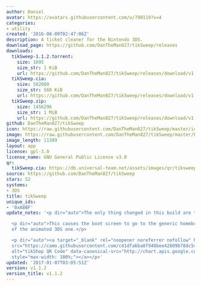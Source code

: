 ```yaml
---
author: Daniel
avatar: https://avatars.githubusercontent.com/u/790119?v=4
categories:
- utility
created: '2016-08-09T02:47:06Z'
description: A ticket cleaner for the Nintendo 3DS.
download_page: https://github.com/DanTheMan827/tikSweep/releases
downloads:
  tikSweep-1.1.2.torrent:
    size: 1895
    size_str: 1 KiB
    url: https://github.com/DanTheMan827/tikSweep/releases/download/v1.1.2/tikSweep-1.1.2.torrent
  tikSweep.cia:
    size: 582080
    size_str: 568 KiB
    url: https://github.com/DanTheMan827/tikSweep/releases/download/v1.1.2/tikSweep.cia
  tikSweep.zip:
    size: 1456296
    size_str: 1 MiB
    url: https://github.com/DanTheMan827/tikSweep/releases/download/v1.1.2/tikSweep.zip
github: DanTheMan827/tikSweep
icon: https://raw.githubusercontent.com/DanTheMan827/tikSweep/master/icon.png
image: https://raw.githubusercontent.com/DanTheMan827/tikSweep/master/banner.png
image_length: 11389
layout: app
license: gpl-3.0
license_name: GNU General Public License v3.0
qr:
  tikSweep.cia: https://db.universal-team.net/assets/images/qr/tiksweep-cia.png
source: https://github.com/DanTheMan827/tikSweep
stars: 52
systems:
- 3DS
title: tikSweep
unique_ids:
- '0xA8BF'
update_notes: '<p dir="auto">The only thing changed in this build are the buildtools.</p>

  <p dir="auto">This causes the boot screen to go to the generic homebrew one instead
  of the animated 3DS one.</p>

  <p dir="auto"><a target="_blank" rel="noopener noreferrer nofollow" href="https://camo.githubusercontent.com/c41dfa6ba8f948bee42609b78dc541313074e39c79babfdd21c56a0a4704c548/687474703a2f2f63686172742e617069732e676f6f676c652e636f6d2f63686172743f6368743d7172266368733d323030783230302663686c3d68747470732533412f2f6769746875622e636f6d2f44616e5468654d616e3832372f74696b53776565702f72656c65617365732f646f776e6c6f61642f76312e312e322f74696b53776565702e6369612663686c643d4c25374330"><img
  src="https://camo.githubusercontent.com/c41dfa6ba8f948bee42609b78dc541313074e39c79babfdd21c56a0a4704c548/687474703a2f2f63686172742e617069732e676f6f676c652e636f6d2f63686172743f6368743d7172266368733d323030783230302663686c3d68747470732533412f2f6769746875622e636f6d2f44616e5468654d616e3832372f74696b53776565702f72656c65617365732f646f776e6c6f61642f76312e312e322f74696b53776565702e6369612663686c643d4c25374330"
  alt="tikShop QR Code" data-canonical-src="http://chart.apis.google.com/chart?cht=qr&amp;chs=200x200&amp;chl=https%3A//github.com/DanTheMan827/tikSweep/releases/download/v1.1.2/tikSweep.cia&amp;chld=L%7C0"
  style="max-width: 100%;"></a></p>'
updated: '2017-01-07T03:05:51Z'
version: v1.1.2
version_title: v1.1.2
---
```

